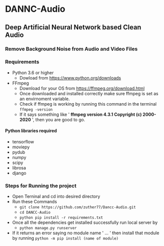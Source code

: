 # DANNC-Audio
  ## Deep Artificial Neural Network based Clean Audio
  
### Remove Background Noise from Audio and Video Files 

### Requirements 
- Python 3.6 or higher
  - Dowload from https://www.python.org/downloads
- FFmpeg
  - Download for your OS from https://ffmpeg.org/download.html
  - Once downloaded and installed correctly make sure ffmpeg is set as an envirnoment variable.
  - Check if ffmpeg is working by running this command in the terminal
    ``` ffmpeg -version ```
  - If it says something like ' **ffmpeg version 4.3.1 Copyright (c) 2000-2020** ', then you are good to go.

#### Python libraries required
- tensorflow 
- moviepy
- pydub
- numpy
- scipy
- librosa
- django


### Steps for Running the project
  * Open Terninal and cd into desired directory
  * Run these Commands
    * ``` git clone https://github.com/zuther77/Dancc-Audio.git ```
    * ``` cd DANCC-Audio ```
    * ``` python pip install -r requirements.txt ```
  * Once all the dependencies get installed successfully run local server by 
    * ``` python manage.py runserver ```
  * If it returns an error saying no module name ' ... ' then install that module by running ``` python -m pip install (name of module) ```
